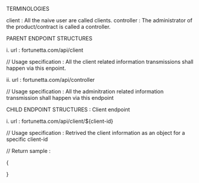 TERMINOLOGIES

client : All the naive user are called clients.
controller : The administrator of the product/contract is called a controller.

PARENT ENDPOINT STRUCTURES

i. url : fortunetta.com/api/client

// Usage specification : All the client related information transmissions shall happen via this enpoint.

ii. url : fortunetta.com/api/controller

// Usage specification : All the adminitration related information transmission shall happen via this endpoint

CHILD ENDPOINT STRUCTURES : Client endpoint

i. url : fortunetta.com/api/client/${client-id}

// Usage specification : Retrived the client information as an object for a specific client-id

// Return sample :

{

}
